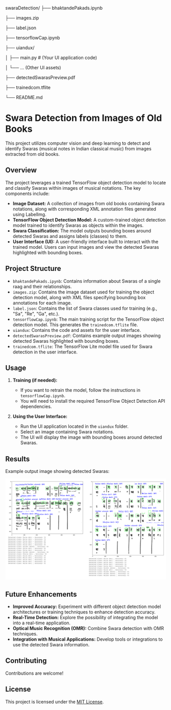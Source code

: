 swaraDetection/
├── bhaktandePakads.ipynb  

├── images.zip 

├── label.json 

├── tensorflowCap.ipynb

├── uiandux/ 

│   ├── main.py # (Your UI application code)

│   └── ... (Other UI assets)

├── detectedSwarasPreview.pdf 

├── trainedcom.tflite 

└── README.md


# Swara Detection from Images of Old Books

This project utilizes computer vision and deep learning to detect and identify Swaras (musical notes in Indian classical music) from images extracted from old books.

## Overview

The project leverages a trained TensorFlow object detection model to locate and classify Swaras within images of musical notations. The key components include:

- **Image Dataset:** A collection of images from old books containing Swara notations, along with corresponding XML annotation files generated using LabelImg.
- **TensorFlow Object Detection Model:** A custom-trained object detection model trained to identify Swaras as objects within the images.
- **Swara Classification:** The model outputs bounding boxes around detected Swaras and assigns labels (classes) to them.
- **User Interface (UI):** A user-friendly interface built to interact with the trained model. Users can input images and view the detected Swaras highlighted with bounding boxes.

## Project Structure

- `bhaktandePakads.ipynb`:  Contains information about Swaras of a single raag and their relationships. 
- `images.zip`: Contains the image dataset used for training the object detection model, along with XML files specifying bounding box annotations for each image.
- `label.json`: Contains the list of Swara classes used for training (e.g., "Sa", "Re", "Ga", etc.).
- `tensorflowCap.ipynb`: The main training script for the TensorFlow object detection model. This generates the `trainedcom.tflite` file.
- `uiandux`:  Contains the code and assets for the user interface.
- `detectedSwarasPreview.pdf`: Contains example output images showing detected Swaras highlighted with bounding boxes.
- `trainedcom.tflite`: The TensorFlow Lite model file used for Swara detection in the user interface.

## Usage

1. **Training (if needed):**
   - If you want to retrain the model, follow the instructions in `tensorflowCap.ipynb`. 
   - You will need to install the required TensorFlow Object Detection API dependencies.

2. **Using the User Interface:**
   - Run the UI application located in the `uiandux` folder.
   - Select an image containing Swara notations.
   - The UI will display the image with bounding boxes around detected Swaras.

## Results

Example output image showing detected Swaras:

![Detected Swaras Output](outputImg.png)  

## Future Enhancements

- **Improved Accuracy:** Experiment with different object detection model architectures or training techniques to enhance detection accuracy.
- **Real-Time Detection:** Explore the possibility of integrating the model into a real-time application.
- **Optical Music Recognition (OMR):** Combine Swara detection with OMR techniques.
- **Integration with Musical Applications:** Develop tools or integrations to use the detected Swara information.

## Contributing

Contributions are welcome! 

## License

This project is licensed under the [MIT License](LICENSE). 
